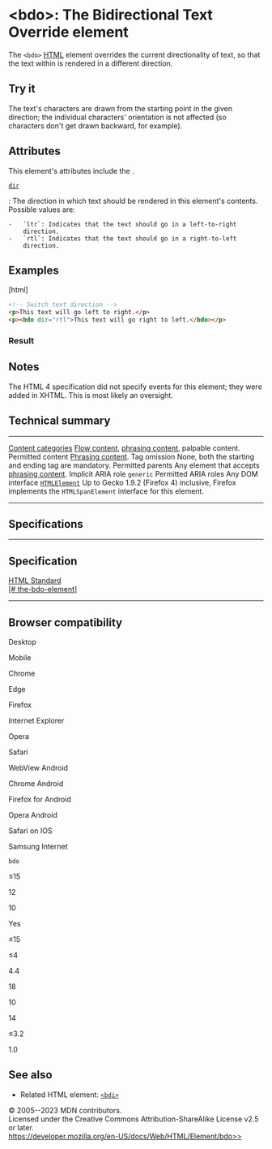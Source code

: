 \<bdo\>: The Bidirectional Text Override element
================================================

The `<bdo>` [HTML](../index) element overrides the current
directionality of text, so that the text within is rendered in a
different direction.

Try it
------

The text\'s characters are drawn from the starting point in the given
direction; the individual characters\' orientation is not affected (so
characters don\'t get drawn backward, for example).

Attributes
----------

This element\'s attributes include the [](_Resources/Markup%20And%20Styling/html/global_attributes/index.md).

[`dir`](#dir)

:   The direction in which text should be rendered in this element\'s
    contents. Possible values are:

    -   `ltr`: Indicates that the text should go in a left-to-right
        direction.
    -   `rtl`: Indicates that the text should go in a right-to-left
        direction.

Examples
--------

[html]

```html
<!-- Switch text direction -->
<p>This text will go left to right.</p>
<p><bdo dir="rtl">This text will go right to left.</bdo></p>
```

### Result

Notes
-----

The HTML 4 specification did not specify events for this element; they
were added in XHTML. This is most likely an oversight.

Technical summary
-----------------

  --------------------------------------------- ---------------------------------------------------------------------------------------------------------------------------------------------------------------------------------------------
  [Content categories](../content_categories)   [Flow content](../content_categories#flow_content), [phrasing content](../content_categories#phrasing_content), palpable content.
  Permitted content                             [Phrasing content](../content_categories#phrasing_content).
  Tag omission                                  None, both the starting and ending tag are mandatory.
  Permitted parents                             Any element that accepts [phrasing content](../content_categories#phrasing_content).
  Implicit ARIA role                            `generic`
  Permitted ARIA roles                          Any
  DOM interface                                 [`HTMLElement`](https://developer.mozilla.org/en-US/docs/Web/API/HTMLElement) Up to Gecko 1.9.2 (Firefox 4) inclusive, Firefox implements the `HTMLSpanElement` interface for this element.
  --------------------------------------------- ---------------------------------------------------------------------------------------------------------------------------------------------------------------------------------------------

Specifications
--------------

  -------------------------------------------------------------------------------------------------------------

Specification
  -------------------------------------------------------------------------------------------------------------

  [HTML Standard\
  [\#
  the-bdo-element]](https://html.spec.whatwg.org/multipage/text-level-semantics.html#the-bdo-element)

  -------------------------------------------------------------------------------------------------------------

Browser compatibility
---------------------

Desktop

Mobile

Chrome

Edge

Firefox

Internet Explorer

Opera

Safari

WebView Android

Chrome Android

Firefox for Android

Opera Android

Safari on IOS

Samsung Internet

`bdo`

≤15

12

10

Yes

≤15

≤4

4.4

18

10

14

≤3.2

1.0

See also
--------

- Related HTML element: [`<bdi>`](bdi)

© 2005--2023 MDN contributors.\
Licensed under the Creative Commons Attribution-ShareAlike License v2.5
or later.\
https://developer.mozilla.org/en-US/docs/Web/HTML/Element/bdo>>
